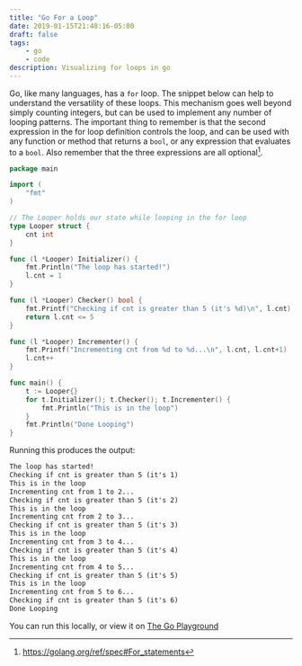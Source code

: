 ```yaml
---
title: "Go For a Loop"
date: 2019-01-15T21:48:16-05:00
draft: false
tags:
    - go
    - code
description: Visualizing for loops in go
---
```


Go, like many languages, has a `for` loop. The snippet below can help to understand the versatility of these loops. This mechanism goes well beyond simply counting integers, but can be used to implement any number of looping patterns. The important thing to remember is that the second expression in the for loop definition controls the loop, and can be used with any function or method that returns a `bool`, or any expression that evaluates to a `bool`. Also remember that the three expressions are all optional[^1].

```go
package main

import (
	"fmt"
)

// The Looper holds our state while looping in the for loop
type Looper struct {
	cnt int
}

func (l *Looper) Initializer() {
	fmt.Println("The loop has started!")
	l.cnt = 1
}

func (l *Looper) Checker() bool {
	fmt.Printf("Checking if cnt is greater than 5 (it's %d)\n", l.cnt)
	return l.cnt <= 5
}

func (l *Looper) Incrementer() {
	fmt.Printf("Incrementing cnt from %d to %d...\n", l.cnt, l.cnt+1)
	l.cnt++
}

func main() {
	t := Looper{}
	for t.Initializer(); t.Checker(); t.Incrementer() {
		fmt.Println("This is in the loop")
	}
	fmt.Println("Done Looping")
}

```

Running this produces the output:

```txt
The loop has started!
Checking if cnt is greater than 5 (it's 1)
This is in the loop
Incrementing cnt from 1 to 2...
Checking if cnt is greater than 5 (it's 2)
This is in the loop
Incrementing cnt from 2 to 3...
Checking if cnt is greater than 5 (it's 3)
This is in the loop
Incrementing cnt from 3 to 4...
Checking if cnt is greater than 5 (it's 4)
This is in the loop
Incrementing cnt from 4 to 5...
Checking if cnt is greater than 5 (it's 5)
This is in the loop
Incrementing cnt from 5 to 6...
Checking if cnt is greater than 5 (it's 6)
Done Looping
```

You can run this locally, or view it on [The Go Playground](https://play.golang.org/p/a0WdDAADH2h)

[^1]: https://golang.org/ref/spec#For_statements